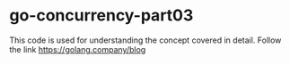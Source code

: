 # go-concurrency-part03
This code is used for understanding the concept covered in detail. Follow the link https://golang.company/blog
